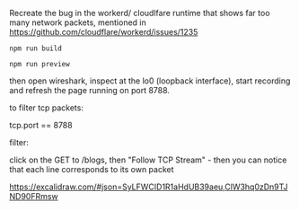 Recreate the bug in the workerd/ cloudlfare runtime that shows far too many network packets, mentioned in https://github.com/cloudflare/workerd/issues/1235

```
npm run build
```

```
npm run preview
```

then open wireshark, inspect at the lo0 (loopback interface), start recording and refresh the page running on port 8788. 

to filter tcp packets:


tcp.port == 8788

filter:




click on the GET to /blogs, then "Follow TCP Stream" - then you can notice that each line corresponds to its own packet


https://excalidraw.com/#json=SyLFWCID1R1aHdUB39aeu,ClW3hq0zDn9TJND90FRmsw


